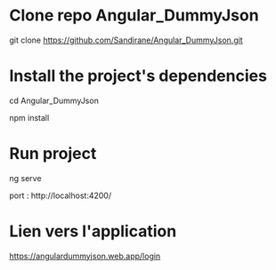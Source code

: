# Clone repo Angular_DummyJson 
git clone https://github.com/Sandirane/Angular_DummyJson.git

# Install the project's dependencies 
cd Angular_DummyJson

npm install

# Run project 
ng serve 

port : http://localhost:4200/

# Lien vers l'application
https://angulardummyjson.web.app/login
